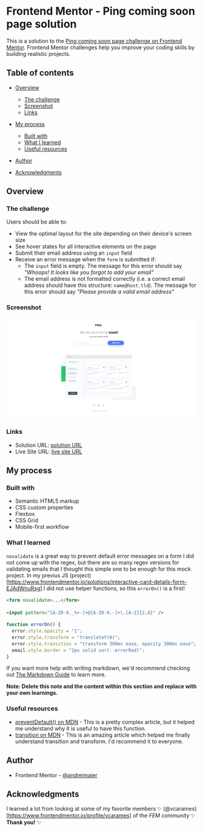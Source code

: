 # Frontend Mentor - Ping coming soon page solution

This is a solution to the [Ping coming soon page challenge on Frontend Mentor](https://www.frontendmentor.io/challenges/ping-single-column-coming-soon-page-5cadd051fec04111f7b848da). Frontend Mentor challenges help you improve your coding skills by building realistic projects.

## Table of contents

- [Overview](#overview)
  - [The challenge](#the-challenge)
  - [Screenshot](#screenshot)
  - [Links](#links)
- [My process](#my-process)

  - [Built with](#built-with)
  - [What I learned](#what-i-learned)
  - [Useful resources](#useful-resources)

- [Author](#author)
- [Acknowledgments](#acknowledgments)

## Overview

### The challenge

Users should be able to:

- View the optimal layout for the site depending on their device's screen size
- See hover states for all interactive elements on the page
- Submit their email address using an `input` field
- Receive an error message when the `form` is submitted if:
  - The `input` field is empty. The message for this error should say _"Whoops! It looks like you forgot to add your email"_
  - The email address is not formatted correctly (i.e. a correct email address should have this structure: `name@host.tld`). The message for this error should say _"Please provide a valid email address"_

### Screenshot

![Screenshot](./images/screenshot.png)

### Links

- Solution URL: [solution URL](https://www.frontendmentor.io/solutions/ping-single-column-coming-soon-page-EgapDlNyzI)
- Live Site URL: [live site URL](https://andreimaier.github.io/Bing-coming-soon/)

## My process

### Built with

- Semantic HTML5 markup
- CSS custom properties
- Flexbox
- CSS Grid
- Mobile-first workflow

### What I learned

`novalidate` is a great way to prevent default error messages on a form
I did not come up with the regex, but there are so many regex versions for validating emails that I thought this simple one to be enough for this mock project.
In my previus JS (project)[https://www.frontendmentor.io/solutions/interactive-card-details-form-EJAdWnuRsg] I did not use helper functions, so this `errorOn()` is a first!

```html
<form novalidate>...</form>

<input pattern="[A-Z0-9._%+-]+@[A-Z0-9.-]+\.[A-Z]{2,4}" />
```

```js
function errorOn() {
  error.style.opacity = "1";
  error.style.transform = "translateY(0)";
  error.style.transition = "transform 300ms ease, opacity 300ms ease";
  email.style.border = "2px solid var(--errorRed)";
}
```

If you want more help with writing markdown, we'd recommend checking out [The Markdown Guide](https://www.markdownguide.org/) to learn more.

**Note: Delete this note and the content within this section and replace with your own learnings.**

### Useful resources

- [preventDefault() on MDN](https://developer.mozilla.org/en-US/docs/Web/API/Event/preventDefault) - This is a pretty complex article, but it helped me understand why it is useful to have this function.
- [transition on MDN](https://developer.mozilla.org/en-US/docs/Web/CSS/transition) - This is an amazing article which helped me finally understand transition and transform. I'd recommend it to everyone.

## Author

- Frontend Mentor - [@andreimaier](https://www.frontendmentor.io/profile/andreimaier)

## Acknowledgments

I learned a lot from looking at some of my favorite members ✨ (@vcarames)[https://www.frontendmentor.io/profile/vcarames] of the _FEM community_ ✨ **Thank you!** ✨
